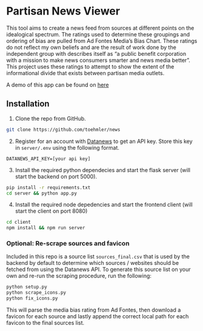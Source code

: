# Partisan News Viewer

This tool aims to create a news feed from sources at different points on the idealogical spectrum. The ratings used to determine these groupings and ordering of bias are pulled from Ad Fontes Media’s Bias Chart. These ratings do not reflect my own beliefs and are the result of work done by the independent group with describes itself as “a public benefit corporation with a mission to make news consumers smarter and news media better”. This project uses these ratings to attempt to show the extent of the informational divide that exists between partisan media outlets. 

A demo of this app can be found on [here](https://news.treyoehmler.com)

## Installation

1. Clone the repo from GitHub.

```bash
git clone https://github.com/toehmler/news
```

2. Register for an account with [Datanews](datanews.io) to get an API key. Store this key in `server/.env` using the following format.

```
DATANEWS_API_KEY=[your api key]
```

3. Install the required python dependecies and start the flask server (will start the backend on port 5000). 

```bash
pip install -r requirements.txt
cd server && python app.py
```

4. Install the required node depedencies and start the frontend client (will start the client on port 8080)

```bash
cd client
npm install && npm run server
```

### Optional: Re-scrape sources and favicon
Included in this repo is a source list `sources_final.csv` that is used by the backend by default to determine which sources / websites should be fetched from using the Datanews API. To generate this source list on your own and re-run the scraping procedure, run the following:

```bash
python setup.py
python scrape_icons.py
python fix_icons.py
```

This will parse the media bias rating from Ad Fontes, then download a favicon for each source and lastly append the correct local path for each favicon to the final sources list.











